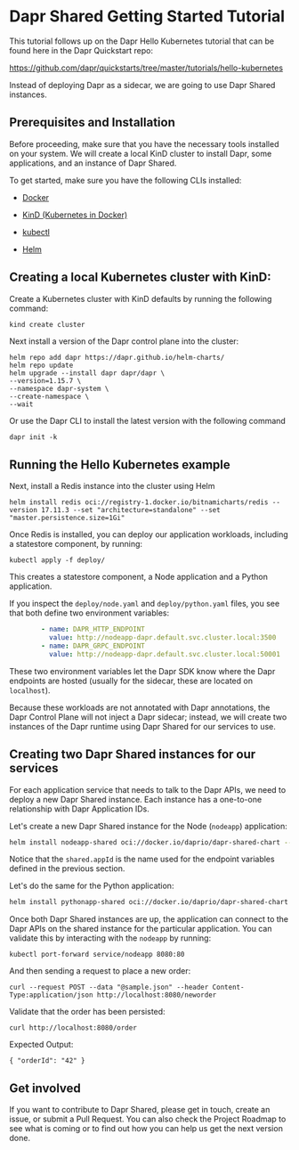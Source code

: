 # Dapr Shared Getting Started Tutorial

This tutorial follows up on the Dapr Hello Kubernetes tutorial that can be found here in the Dapr Quickstart repo: 

https://github.com/dapr/quickstarts/tree/master/tutorials/hello-kubernetes

Instead of deploying Dapr as a sidecar, we are going to use Dapr Shared instances. 


## Prerequisites and Installation

Before proceeding, make sure that you have the necessary tools installed on your system. We will create a local KinD cluster to install Dapr, some applications, and an instance of Dapr Shared.

To get started, make sure you have the following CLIs installed:

- [Docker](https://www.docker.com/)

- [KinD (Kubernetes in Docker)](https://kind.sigs.k8s.io/docs/user/quick-start/)

- [kubectl](https://kubernetes.io/docs/tasks/tools/)

- [Helm](https://helm.sh/docs/intro/install/)


## Creating a local Kubernetes cluster with KinD: 

Create a Kubernetes cluster with KinD defaults by running the following command:

```bash
kind create cluster
```

Next install a version of the Dapr control plane into the cluster:

```
helm repo add dapr https://dapr.github.io/helm-charts/
helm repo update
helm upgrade --install dapr dapr/dapr \
--version=1.15.7 \
--namespace dapr-system \
--create-namespace \
--wait
```
Or use the Dapr CLI to install the latest version with the following command

`dapr init -k`
## Running the Hello Kubernetes example

Next, install a Redis instance into the cluster using Helm

```shell
helm install redis oci://registry-1.docker.io/bitnamicharts/redis --version 17.11.3 --set "architecture=standalone" --set "master.persistence.size=1Gi"
```

Once Redis is installed, you can deploy our application workloads, including a statestore component, by running: 

```shell
kubectl apply -f deploy/
```

This creates a statestore component, a Node application and a Python application. 

If you inspect the `deploy/node.yaml` and `deploy/python.yaml` files, you see that both define two environment variables: 

```yaml
        - name: DAPR_HTTP_ENDPOINT
          value: http://nodeapp-dapr.default.svc.cluster.local:3500
        - name: DAPR_GRPC_ENDPOINT
          value: http://nodeapp-dapr.default.svc.cluster.local:50001
```

These two environment variables let the Dapr SDK know where the Dapr endpoints are hosted (usually for the sidecar, these are located on `localhost`).

Because these workloads are not annotated with Dapr annotations, the Dapr Control Plane will not inject a Dapr sidecar; instead, we will create two instances of the Dapr runtime using Dapr Shared for our services to use.


## Creating two Dapr Shared instances for our services

For each application service that needs to talk to the Dapr APIs, we need to deploy a new Dapr Shared instance. Each instance has a one-to-one relationship with Dapr Application IDs. 

Let's create a new Dapr Shared instance for the Node (`nodeapp`) application: 

```sh
helm install nodeapp-shared oci://docker.io/daprio/dapr-shared-chart --set shared.appId=nodeapp --set shared.strategy=deployment --set shared.remoteURL=nodeapp.default.svc.cluster.local --set shared.remotePort=80
```

Notice that the `shared.appId` is the name used for the endpoint variables defined in the previous section. 

Let's do the same for the Python application: 

```sh
helm install pythonapp-shared oci://docker.io/daprio/dapr-shared-chart --set shared.appId=pythonapp --set shared.strategy=deployment
```

Once both Dapr Shared instances are up, the application can connect to the Dapr APIs on the shared instance for the particular application. You can validate this by interacting with the `nodeapp` by running: 

```
kubectl port-forward service/nodeapp 8080:80
```

And then sending a request to place a new order: 

```shell
curl --request POST --data "@sample.json" --header Content-Type:application/json http://localhost:8080/neworder
```

Validate that the order has been persisted: 

```shell
curl http://localhost:8080/order
```

Expected Output: 
```
{ "orderId": "42" }
```

## Get involved

If you want to contribute to Dapr Shared, please get in touch, create an issue, or submit a Pull Request. 
You can also check the Project Roadmap to see what is coming or to find out how you can help us get the next version done. 
